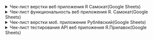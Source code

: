 <details>
<summary>Чек-лист верстки веб приложения Я Самокат(Google Sheets)</summary>
  
![Checkone](https://i.ibb.co/FBKnPdJ/image.jpg)
</details>
<details>
<summary>Чек-лист функциональность веб приложения Я. Самокат(Google Sheets)</summary>
  
![Checkone](https://i.ibb.co/cbWwy8h/image.jpg)
</details>

<details>
<summary>Чек-лист верстки моб. приложение Рублёвский(Google Sheets)</summary>


![image.png](https://i.postimg.cc/kXmQGpNf/image.png)
</details>

<details>
<summary>Чек-лист тестирования API веб приложения Я.Прилавок(Google Sheets)</summary>

![imageup.ru](https://imageup.ru/img81/4579636/chek-list-testirovaniia-api-veb-prilozheniia-ia-prilavok_page-0001-kopiia.jpg)
![imageup.ru](https://imageup.ru/img154/4579642/chek-list-testirovaniia-api-veb-prilozheniia-ia-prilavok_page-0002.jpg)
![imageup.ru](https://imageup.ru/img261/4579644/chek-list-testirovaniia-api-veb-prilozheniia-ia-prilavok_page-0003.jpg)


<details><summary>Чек-лист на проверку прерываний в моб. приложнии Я Метро</summary>
  
![imageup.ru](https://imageup.ru/img279/4579629/chek-list-na-proverku-preryvanii-v-mob-prilozhnii-ia-metro.png)

</details>












































